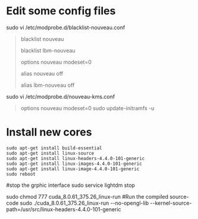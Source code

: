# Edit some config files
sudo vi /etc/modprobe.d/blacklist-nouveau.conf
>blacklist nouveau
>
>blacklist lbm-nouveau
>
>options nouveau modeset=0
>
>alias nouveau off
>
>alias lbm-nouveau off

sudo vi /etc/modprobe.d/nouveau-kms.conf
>options nouveau modeset=0
sudo update-initramfs -u
# Install new cores
```shell
sudo apt-get install build-essential
sudo apt-get install linux-source
sudo apt-get install linux-headers-4.4.0-101-generic
sudo apt-get install linux-images-4.4.0-101-generic
sudo apt-get install linux-image-4.4.0-101-generic
sudo reboot
```
#stop the grphic interface
sudo service lightdm stop

sudo chmod 777 cuda_8.0.61_375.26_linux-run 
#Run the compiled source-code
sudo ./cuda_8.0.61_375.26_linux-run --no-opengl-lib --kernel-source-path=/usr/src/linux-headers-4.4.0-101-generic
